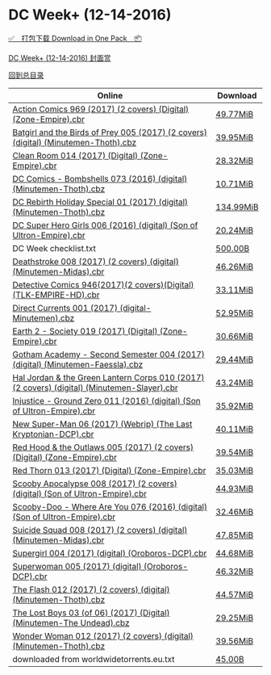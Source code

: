 # DC Week+ (12-14-2016)

[✅&emsp;打包下载 Download in One Pack&emsp;📦](https://pan.baidu.com/s/1cpYfJS)

[DC Week+ (12-14-2016) 封面赏](/https://github.com/alicewish/markdown/blob/master/cover/DC-Week-12-14-2016-Covers.md)



[回到总目录](https://github.com/alicewish/markdown/blob/master/Catalogs.md)



Online | Download
--- | ---
[Action Comics 969 (2017) (2 covers) (Digital) (Zone-Empire).cbr](https://github.com/alicewish/markdown/blob/master/comic/Action-Comics-969-2017-2-covers-Digital-Zone-Empire-cbr.md) | [49.77MiB](https://pan.baidu.com/s/1cpYfJS#list/path=%2FDC%20Week%202016%20Q4%2FDC%20Week%2B%20%2812-14-2016%29%2F%E3%82%A4%E3%82%B5%E3%82%AB%E3%82%B7%E3%82%A6%E3%82%B3%E3%82%A8%E3%82%AB%E3%82%B7%E3%82%B9%E3%82%B5%E3%82%BD%E3%82%AA%E3%82%B5%E3%82%BF%E3%82%BB%E3%82%AA%E3%82%B3%E3%82%BD%E3%82%B9%E3%82%B5%E3%82%AA%E3%82%AA%E3%82%AA%E3%82%A4%E3%82%BD%E3%82%AF%E3%82%A8%E3%82%A6%E3%82%AB%E3%82%A6%E3%82%B1&parentPath=%2FDC%20Week%202016%20Q4)
[Batgirl and the Birds of Prey 005 (2017) (2 covers) (digital) (Minutemen-Thoth).cbz](https://github.com/alicewish/markdown/blob/master/comic/Batgirl-Birds-of-Prey-005-2017-2-covers-digital-Minutemen-Thoth-cbz.md) | [39.95MiB](https://pan.baidu.com/s/1cpYfJS#list/path=%2FDC%20Week%202016%20Q4%2FDC%20Week%2B%20%2812-14-2016%29%2F%E3%82%A2%E3%82%AD%E3%82%AD%E3%82%AF%E3%82%BF%E3%82%B9%E3%82%B5%E3%82%AB%E3%82%B9%E3%82%B9%E3%82%B7%E3%82%B9%E3%82%BB%E3%82%A4%E3%82%BD%E3%82%B7%E3%82%AA%E3%82%BB%E3%82%AD%E3%82%BB%E3%82%BB%E3%82%B5%E3%82%BF%E3%82%A6%E3%82%BF%E3%82%AF%E3%82%B9%E3%82%A2%E3%82%AF%E3%82%B9%E3%82%A6%E3%82%A6&parentPath=%2FDC%20Week%202016%20Q4)
[Clean Room 014 (2017) (Digital) (Zone-Empire).cbr](https://github.com/alicewish/markdown/blob/master/comic/Clean-Room-014-2017-Digital-Zone-Empire-cbr.md) | [28.32MiB](https://pan.baidu.com/s/1cpYfJS#list/path=%2FDC%20Week%202016%20Q4%2FDC%20Week%2B%20%2812-14-2016%29%2F%E3%82%B3%E3%82%AA%E3%82%B7%E3%82%A4%E3%82%A4%E3%82%BF%E3%82%A2%E3%82%AB%E3%82%A6%E3%82%B3%E3%82%A6%E3%82%B1%E3%82%A6%E3%82%AB%E3%82%AF%E3%82%BB%E3%82%A2%E3%82%B1%E3%82%AB%E3%82%B5%E3%82%BF%E3%82%AF%E3%82%A4%E3%82%AB%E3%82%B3%E3%82%BD%E3%82%BD%E3%82%B5%E3%82%B5%E3%82%A4%E3%82%BF%E3%82%B3&parentPath=%2FDC%20Week%202016%20Q4)
[DC Comics - Bombshells 073 (2016) (digital) (Minutemen-Thoth).cbz](https://github.com/alicewish/markdown/blob/master/comic/DC-Comics-Bombshells-073-2016-digital-Minutemen-Thoth-cbz.md) | [10.71MiB](https://pan.baidu.com/s/1cpYfJS#list/path=%2FDC%20Week%202016%20Q4%2FDC%20Week%2B%20%2812-14-2016%29%2F%E3%82%AD%E3%82%BF%E3%82%A6%E3%82%A8%E3%82%AA%E3%82%BF%E3%82%A6%E3%82%BD%E3%82%B5%E3%82%B5%E3%82%A2%E3%82%AD%E3%82%B7%E3%82%BB%E3%82%A8%E3%82%B1%E3%82%B1%E3%82%B7%E3%82%BF%E3%82%AB%E3%82%AB%E3%82%AA%E3%82%BB%E3%82%A2%E3%82%A8%E3%82%BF%E3%82%AF%E3%82%B9%E3%82%B3%E3%82%AF%E3%82%A8%E3%82%B5&parentPath=%2FDC%20Week%202016%20Q4)
[DC Rebirth Holiday Special 01 (2017) (digital) (Minutemen-Thoth).cbz](https://github.com/alicewish/markdown/blob/master/comic/DC-Rebirth-Holiday-Special-01-2017-digital-Minutemen-Thoth-cbz.md) | [134.99MiB](https://pan.baidu.com/s/1cpYfJS#list/path=%2FDC%20Week%202016%20Q4%2FDC%20Week%2B%20%2812-14-2016%29%2F%E3%82%A2%E3%82%A4%E3%82%B9%E3%82%A4%E3%82%B1%E3%82%B9%E3%82%A6%E3%82%BD%E3%82%B1%E3%82%B5%E3%82%AB%E3%82%AB%E3%82%A4%E3%82%AF%E3%82%B3%E3%82%B1%E3%82%BD%E3%82%BD%E3%82%B3%E3%82%BD%E3%82%BB%E3%82%B5%E3%82%B3%E3%82%B5%E3%82%BF%E3%82%BB%E3%82%A2%E3%82%B5%E3%82%AA%E3%82%B3%E3%82%AF%E3%82%A2&parentPath=%2FDC%20Week%202016%20Q4)
[DC Super Hero Girls 006 (2016) (digital) (Son of Ultron-Empire).cbr](https://github.com/alicewish/markdown/blob/master/comic/DC-Super-Hero-Girls-006-2016-digital-Son-of-Ultron-Empire-cbr.md) | [20.24MiB](https://pan.baidu.com/s/1cpYfJS#list/path=%2FDC%20Week%202016%20Q4%2FDC%20Week%2B%20%2812-14-2016%29%2F%E3%82%B7%E3%82%B5%E3%82%AD%E3%82%AF%E3%82%A2%E3%82%A6%E3%82%B7%E3%82%AB%E3%82%A8%E3%82%BD%E3%82%AF%E3%82%BD%E3%82%B3%E3%82%AD%E3%82%B9%E3%82%AA%E3%82%B9%E3%82%AD%E3%82%AB%E3%82%A2%E3%82%A8%E3%82%B5%E3%82%BD%E3%82%B9%E3%82%BB%E3%82%B1%E3%82%AB%E3%82%B1%E3%82%AF%E3%82%A2%E3%82%B3%E3%82%A8&parentPath=%2FDC%20Week%202016%20Q4)
DC Week checklist.txt | [500.00B](https://pan.baidu.com/s/1cpYfJS#list/path=%2FDC%20Week%202016%20Q4%2FDC%20Week%2B%20%2812-14-2016%29%2F%E3%82%BD%E3%82%A6%E3%82%A8%E3%82%B7%E3%82%AD%E3%82%AB%E3%82%A8%E3%82%B3%E3%82%AB%E3%82%BB%E3%82%AD%E3%82%B1%E3%82%B9%E3%82%AD%E3%82%B7%E3%82%AD%E3%82%AB%E3%82%B5%E3%82%BB%E3%82%AD%E3%82%A8%E3%82%B7%E3%82%B5%E3%82%A6%E3%82%A8%E3%82%A8%E3%82%AA%E3%82%BB%E3%82%BD%E3%82%A8%E3%82%AF%E3%82%AB&parentPath=%2FDC%20Week%202016%20Q4)
[Deathstroke 008 (2017) (2 covers) (digital) (Minutemen-Midas).cbr](https://github.com/alicewish/markdown/blob/master/comic/Deathstroke-008-2017-2-covers-digital-Minutemen-Midas-cbr.md) | [46.26MiB](https://pan.baidu.com/s/1cpYfJS#list/path=%2FDC%20Week%202016%20Q4%2FDC%20Week%2B%20%2812-14-2016%29%2F%E3%82%B3%E3%82%B9%E3%82%A8%E3%82%A4%E3%82%B7%E3%82%AF%E3%82%AB%E3%82%AA%E3%82%BF%E3%82%BF%E3%82%B1%E3%82%B1%E3%82%A4%E3%82%B7%E3%82%AD%E3%82%AB%E3%82%B7%E3%82%BD%E3%82%B3%E3%82%BD%E3%82%BD%E3%82%BF%E3%82%B5%E3%82%B1%E3%82%BF%E3%82%AD%E3%82%B1%E3%82%B1%E3%82%BB%E3%82%BB%E3%82%AF%E3%82%B5&parentPath=%2FDC%20Week%202016%20Q4)
[Detective Comics 946(2017)(2 covers)(Digital)(TLK-EMPIRE-HD).cbr](https://github.com/alicewish/markdown/blob/master/comic/Detective-Comics-946-2017-2-covers-Digital-TLK-EMPIRE-HD-cbr.md) | [33.11MiB](https://pan.baidu.com/s/1cpYfJS#list/path=%2FDC%20Week%202016%20Q4%2FDC%20Week%2B%20%2812-14-2016%29%2F%E3%82%B7%E3%82%BB%E3%82%B5%E3%82%AB%E3%82%AF%E3%82%B7%E3%82%A2%E3%82%BB%E3%82%AA%E3%82%B7%E3%82%A8%E3%82%B5%E3%82%A2%E3%82%B9%E3%82%B3%E3%82%AB%E3%82%A8%E3%82%AF%E3%82%B3%E3%82%B5%E3%82%BB%E3%82%B5%E3%82%B5%E3%82%B9%E3%82%A4%E3%82%A4%E3%82%B3%E3%82%AB%E3%82%AF%E3%82%B5%E3%82%B7%E3%82%AB&parentPath=%2FDC%20Week%202016%20Q4)
[Direct Currents 001 (2017) (digital-Minutemen).cbz](https://github.com/alicewish/markdown/blob/master/comic/Direct-Currents-001-2017-digital-Minutemen-cbz.md) | [52.95MiB](https://pan.baidu.com/s/1cpYfJS#list/path=%2FDC%20Week%202016%20Q4%2FDC%20Week%2B%20%2812-14-2016%29%2F%E3%82%A8%E3%82%BB%E3%82%A4%E3%82%BB%E3%82%AF%E3%82%BB%E3%82%B1%E3%82%BB%E3%82%AB%E3%82%B5%E3%82%B7%E3%82%AF%E3%82%AF%E3%82%B9%E3%82%B1%E3%82%B1%E3%82%AA%E3%82%AB%E3%82%A8%E3%82%AD%E3%82%BD%E3%82%B9%E3%82%AD%E3%82%A4%E3%82%AF%E3%82%B7%E3%82%BB%E3%82%B7%E3%82%A2%E3%82%B1%E3%82%BB%E3%82%AF&parentPath=%2FDC%20Week%202016%20Q4)
[Earth 2 - Society 019 (2017) (Digital) (Zone-Empire).cbr](https://github.com/alicewish/markdown/blob/master/comic/Earth-2-Society-019-2017-Digital-Zone-Empire-cbr.md) | [30.66MiB](https://pan.baidu.com/s/1cpYfJS#list/path=%2FDC%20Week%202016%20Q4%2FDC%20Week%2B%20%2812-14-2016%29%2F%E3%82%A6%E3%82%AA%E3%82%BB%E3%82%A4%E3%82%B5%E3%82%B1%E3%82%AD%E3%82%AA%E3%82%B1%E3%82%AF%E3%82%A8%E3%82%BF%E3%82%AB%E3%82%A4%E3%82%AB%E3%82%B7%E3%82%BF%E3%82%B9%E3%82%A8%E3%82%AB%E3%82%AA%E3%82%BF%E3%82%A2%E3%82%B9%E3%82%AB%E3%82%AB%E3%82%AA%E3%82%A2%E3%82%A4%E3%82%B1%E3%82%A4%E3%82%B1&parentPath=%2FDC%20Week%202016%20Q4)
[Gotham Academy - Second Semester 004 (2017) (digital) (Minutemen-Faessla).cbz](https://github.com/alicewish/markdown/blob/master/comic/Gotham-Academy-Second-Semester-004-2017-digital-Minutemen-Faessla-cbz.md) | [29.44MiB](https://pan.baidu.com/s/1cpYfJS#list/path=%2FDC%20Week%202016%20Q4%2FDC%20Week%2B%20%2812-14-2016%29%2F%E3%82%AF%E3%82%B7%E3%82%A2%E3%82%A2%E3%82%A2%E3%82%A4%E3%82%BF%E3%82%A2%E3%82%B5%E3%82%B3%E3%82%AF%E3%82%AB%E3%82%B1%E3%82%B5%E3%82%A8%E3%82%BB%E3%82%B9%E3%82%AA%E3%82%B5%E3%82%AF%E3%82%AB%E3%82%B9%E3%82%BD%E3%82%A8%E3%82%A4%E3%82%A4%E3%82%A8%E3%82%B1%E3%82%AF%E3%82%B5%E3%82%A4%E3%82%B1&parentPath=%2FDC%20Week%202016%20Q4)
[Hal Jordan & the Green Lantern Corps 010 (2017) (2 covers) (digital) (Minutemen-Slayer).cbr](https://github.com/alicewish/markdown/blob/master/comic/Hal-Jordan-Green-Lantern-Corps-010-2017-2-covers-digital-Minutemen-Slayer-cbr.md) | [43.24MiB](https://pan.baidu.com/s/1cpYfJS#list/path=%2FDC%20Week%202016%20Q4%2FDC%20Week%2B%20%2812-14-2016%29%2F%E3%82%A8%E3%82%BB%E3%82%B3%E3%82%BD%E3%82%A6%E3%82%B1%E3%82%BB%E3%82%A8%E3%82%AF%E3%82%AF%E3%82%B9%E3%82%AA%E3%82%A4%E3%82%AF%E3%82%A6%E3%82%BF%E3%82%A8%E3%82%B5%E3%82%BD%E3%82%B3%E3%82%BD%E3%82%BF%E3%82%B9%E3%82%A2%E3%82%AD%E3%82%AF%E3%82%B5%E3%82%BD%E3%82%A2%E3%82%B3%E3%82%AF%E3%82%A8&parentPath=%2FDC%20Week%202016%20Q4)
[Injustice - Ground Zero 011 (2016) (digital) (Son of Ultron-Empire).cbr](https://github.com/alicewish/markdown/blob/master/comic/Injustice-Ground-Zero-011-2016-digital-Son-of-Ultron-Empire-cbr.md) | [35.92MiB](https://pan.baidu.com/s/1cpYfJS#list/path=%2FDC%20Week%202016%20Q4%2FDC%20Week%2B%20%2812-14-2016%29%2F%E3%82%BF%E3%82%AF%E3%82%B3%E3%82%A2%E3%82%AA%E3%82%A6%E3%82%B3%E3%82%AF%E3%82%A2%E3%82%A4%E3%82%A4%E3%82%B1%E3%82%A6%E3%82%A8%E3%82%A6%E3%82%AD%E3%82%AF%E3%82%BD%E3%82%AA%E3%82%BB%E3%82%B1%E3%82%AB%E3%82%A6%E3%82%A6%E3%82%BF%E3%82%A8%E3%82%BD%E3%82%B3%E3%82%BF%E3%82%B9%E3%82%B7%E3%82%A6&parentPath=%2FDC%20Week%202016%20Q4)
[New Super-Man 06 (2017) (Webrip) (The Last Kryptonian-DCP).cbr](https://github.com/alicewish/markdown/blob/master/comic/New-Super-Man-06-2017-Webrip-Last-Kryptonian-DCP-cbr.md) | [40.11MiB](https://pan.baidu.com/s/1cpYfJS#list/path=%2FDC%20Week%202016%20Q4%2FDC%20Week%2B%20%2812-14-2016%29%2F%E3%82%AD%E3%82%A8%E3%82%B9%E3%82%AB%E3%82%AB%E3%82%B1%E3%82%BD%E3%82%AF%E3%82%A2%E3%82%BD%E3%82%A2%E3%82%AF%E3%82%B9%E3%82%AA%E3%82%AF%E3%82%AA%E3%82%A4%E3%82%B1%E3%82%BF%E3%82%AF%E3%82%AA%E3%82%A2%E3%82%B7%E3%82%A8%E3%82%A6%E3%82%BD%E3%82%AF%E3%82%AA%E3%82%B1%E3%82%B3%E3%82%A4%E3%82%AF&parentPath=%2FDC%20Week%202016%20Q4)
[Red Hood & the Outlaws 005 (2017) (2 covers) (Digital) (Zone-Empire).cbr](https://github.com/alicewish/markdown/blob/master/comic/Red-Hood-Outlaws-005-2017-2-covers-Digital-Zone-Empire-cbr.md) | [39.54MiB](https://pan.baidu.com/s/1cpYfJS#list/path=%2FDC%20Week%202016%20Q4%2FDC%20Week%2B%20%2812-14-2016%29%2F%E3%82%AA%E3%82%AF%E3%82%A8%E3%82%B1%E3%82%AA%E3%82%A8%E3%82%B5%E3%82%A8%E3%82%A4%E3%82%A8%E3%82%A6%E3%82%B9%E3%82%A4%E3%82%A8%E3%82%BF%E3%82%B1%E3%82%AF%E3%82%A8%E3%82%BB%E3%82%B7%E3%82%BD%E3%82%B3%E3%82%A4%E3%82%AD%E3%82%AA%E3%82%BD%E3%82%AB%E3%82%AD%E3%82%B1%E3%82%A2%E3%82%A6%E3%82%B7&parentPath=%2FDC%20Week%202016%20Q4)
[Red Thorn 013 (2017) (Digital) (Zone-Empire).cbr](https://github.com/alicewish/markdown/blob/master/comic/Red-Thorn-013-2017-Digital-Zone-Empire-cbr.md) | [35.03MiB](https://pan.baidu.com/s/1cpYfJS#list/path=%2FDC%20Week%202016%20Q4%2FDC%20Week%2B%20%2812-14-2016%29%2F%E3%82%B5%E3%82%AD%E3%82%B7%E3%82%A4%E3%82%B3%E3%82%A2%E3%82%BF%E3%82%AD%E3%82%A8%E3%82%AD%E3%82%BD%E3%82%AA%E3%82%AD%E3%82%AF%E3%82%B7%E3%82%BB%E3%82%A6%E3%82%A2%E3%82%AD%E3%82%BB%E3%82%AD%E3%82%AD%E3%82%BB%E3%82%BF%E3%82%BB%E3%82%A8%E3%82%B5%E3%82%B9%E3%82%AB%E3%82%AD%E3%82%A6%E3%82%B9&parentPath=%2FDC%20Week%202016%20Q4)
[Scooby Apocalypse 008 (2017) (2 covers) (digital) (Son of Ultron-Empire).cbr](https://github.com/alicewish/markdown/blob/master/comic/Scooby-Apocalypse-008-2017-2-covers-digital-Son-of-Ultron-Empire-cbr.md) | [44.93MiB](https://pan.baidu.com/s/1cpYfJS#list/path=%2FDC%20Week%202016%20Q4%2FDC%20Week%2B%20%2812-14-2016%29%2F%E3%82%BD%E3%82%A8%E3%82%BD%E3%82%BD%E3%82%B1%E3%82%B3%E3%82%BD%E3%82%B1%E3%82%AD%E3%82%BD%E3%82%B3%E3%82%B1%E3%82%BB%E3%82%B7%E3%82%A8%E3%82%BB%E3%82%AB%E3%82%A8%E3%82%AD%E3%82%B3%E3%82%A6%E3%82%BF%E3%82%BF%E3%82%B9%E3%82%A4%E3%82%BF%E3%82%B1%E3%82%B3%E3%82%AD%E3%82%B5%E3%82%B5%E3%82%A6&parentPath=%2FDC%20Week%202016%20Q4)
[Scooby-Doo - Where Are You 076 (2016) (digital) (Son of Ultron-Empire).cbr](https://github.com/alicewish/markdown/blob/master/comic/Scooby-Doo-Where-Are-You-076-2016-digital-Son-of-Ultron-Empire-cbr.md) | [32.46MiB](https://pan.baidu.com/s/1cpYfJS#list/path=%2FDC%20Week%202016%20Q4%2FDC%20Week%2B%20%2812-14-2016%29%2F%E3%82%A2%E3%82%A2%E3%82%B7%E3%82%B5%E3%82%A4%E3%82%AD%E3%82%BD%E3%82%BB%E3%82%A4%E3%82%BD%E3%82%BB%E3%82%AB%E3%82%AB%E3%82%B5%E3%82%AF%E3%82%A8%E3%82%AF%E3%82%B1%E3%82%BD%E3%82%AB%E3%82%BD%E3%82%B7%E3%82%B9%E3%82%BD%E3%82%A6%E3%82%A6%E3%82%B9%E3%82%A8%E3%82%AB%E3%82%B3%E3%82%AA%E3%82%B5&parentPath=%2FDC%20Week%202016%20Q4)
[Suicide Squad 008 (2017) (2 covers) (digital) (Minutemen-Midas).cbr](https://github.com/alicewish/markdown/blob/master/comic/Suicide-Squad-008-2017-2-covers-digital-Minutemen-Midas-cbr.md) | [47.85MiB](https://pan.baidu.com/s/1cpYfJS#list/path=%2FDC%20Week%202016%20Q4%2FDC%20Week%2B%20%2812-14-2016%29%2F%E3%82%B7%E3%82%A6%E3%82%A6%E3%82%BD%E3%82%AD%E3%82%B9%E3%82%BB%E3%82%AA%E3%82%AF%E3%82%B1%E3%82%B7%E3%82%BB%E3%82%B5%E3%82%AB%E3%82%BD%E3%82%B3%E3%82%B7%E3%82%B3%E3%82%BD%E3%82%AF%E3%82%BB%E3%82%B7%E3%82%BF%E3%82%A8%E3%82%BF%E3%82%AF%E3%82%BF%E3%82%B5%E3%82%A8%E3%82%AF%E3%82%BD%E3%82%A8&parentPath=%2FDC%20Week%202016%20Q4)
[Supergirl 004 (2017) (digital) (Oroboros-DCP).cbr](https://github.com/alicewish/markdown/blob/master/comic/Supergirl-004-2017-digital-Oroboros-DCP-cbr.md) | [44.68MiB](https://pan.baidu.com/s/1cpYfJS#list/path=%2FDC%20Week%202016%20Q4%2FDC%20Week%2B%20%2812-14-2016%29%2F%E3%82%BD%E3%82%AB%E3%82%BD%E3%82%A2%E3%82%B9%E3%82%AA%E3%82%A4%E3%82%A2%E3%82%B3%E3%82%BF%E3%82%B5%E3%82%B5%E3%82%A2%E3%82%AF%E3%82%BB%E3%82%A6%E3%82%A2%E3%82%B9%E3%82%AA%E3%82%B9%E3%82%AD%E3%82%BD%E3%82%A2%E3%82%B7%E3%82%BF%E3%82%B5%E3%82%AF%E3%82%BF%E3%82%B7%E3%82%AB%E3%82%BD%E3%82%BD&parentPath=%2FDC%20Week%202016%20Q4)
[Superwoman 005 (2017) (digital) (Oroboros-DCP).cbr](https://github.com/alicewish/markdown/blob/master/comic/Superwoman-005-2017-digital-Oroboros-DCP-cbr.md) | [46.32MiB](https://pan.baidu.com/s/1cpYfJS#list/path=%2FDC%20Week%202016%20Q4%2FDC%20Week%2B%20%2812-14-2016%29%2F%E3%82%B3%E3%82%AB%E3%82%AD%E3%82%AB%E3%82%AD%E3%82%BF%E3%82%A8%E3%82%A4%E3%82%AD%E3%82%A4%E3%82%AB%E3%82%B9%E3%82%AA%E3%82%BF%E3%82%B1%E3%82%AD%E3%82%BB%E3%82%B3%E3%82%B9%E3%82%B5%E3%82%B9%E3%82%A2%E3%82%B3%E3%82%B3%E3%82%BB%E3%82%A2%E3%82%AA%E3%82%B5%E3%82%AB%E3%82%BD%E3%82%B3%E3%82%B5&parentPath=%2FDC%20Week%202016%20Q4)
[The Flash 012 (2017) (2 covers) (digital) (Minutemen-Thoth).cbz](https://github.com/alicewish/markdown/blob/master/comic/Flash-012-2017-2-covers-digital-Minutemen-Thoth-cbz.md) | [44.57MiB](https://pan.baidu.com/s/1cpYfJS#list/path=%2FDC%20Week%202016%20Q4%2FDC%20Week%2B%20%2812-14-2016%29%2F%E3%82%AF%E3%82%B7%E3%82%B1%E3%82%A6%E3%82%AA%E3%82%B1%E3%82%AA%E3%82%AA%E3%82%AD%E3%82%BF%E3%82%BD%E3%82%AF%E3%82%B9%E3%82%A4%E3%82%A4%E3%82%AF%E3%82%B9%E3%82%B3%E3%82%A4%E3%82%A6%E3%82%B7%E3%82%BF%E3%82%A4%E3%82%A2%E3%82%BF%E3%82%AB%E3%82%AB%E3%82%AD%E3%82%B3%E3%82%A4%E3%82%B9%E3%82%AD&parentPath=%2FDC%20Week%202016%20Q4)
[The Lost Boys 03 (of 06) (2017) (Digital) (Minutemen-The Undead).cbz](https://github.com/alicewish/markdown/blob/master/comic/Lost-Boys-03-of-06-2017-Digital-Minutemen-Undead-cbz.md) | [29.25MiB](https://pan.baidu.com/s/1cpYfJS#list/path=%2FDC%20Week%202016%20Q4%2FDC%20Week%2B%20%2812-14-2016%29%2F%E3%82%B7%E3%82%AD%E3%82%BB%E3%82%B5%E3%82%A4%E3%82%A2%E3%82%A4%E3%82%BD%E3%82%AA%E3%82%BF%E3%82%A4%E3%82%AA%E3%82%BB%E3%82%AB%E3%82%B5%E3%82%A6%E3%82%B5%E3%82%AB%E3%82%A4%E3%82%A4%E3%82%B1%E3%82%BF%E3%82%B5%E3%82%AD%E3%82%B1%E3%82%B3%E3%82%B5%E3%82%A2%E3%82%AD%E3%82%B7%E3%82%A2%E3%82%B1&parentPath=%2FDC%20Week%202016%20Q4)
[Wonder Woman 012 (2017) (2 covers) (digital) (Minutemen-Thoth).cbz](https://github.com/alicewish/markdown/blob/master/comic/Wonder-Woman-012-2017-2-covers-digital-Minutemen-Thoth-cbz.md) | [39.56MiB](https://pan.baidu.com/s/1cpYfJS#list/path=%2FDC%20Week%202016%20Q4%2FDC%20Week%2B%20%2812-14-2016%29%2F%E3%82%B1%E3%82%B3%E3%82%B1%E3%82%AF%E3%82%A8%E3%82%B7%E3%82%BD%E3%82%B5%E3%82%A4%E3%82%A6%E3%82%A2%E3%82%B5%E3%82%AF%E3%82%A2%E3%82%AB%E3%82%A4%E3%82%B9%E3%82%AA%E3%82%A6%E3%82%AA%E3%82%BF%E3%82%AA%E3%82%AD%E3%82%A4%E3%82%A4%E3%82%AF%E3%82%BB%E3%82%B5%E3%82%B9%E3%82%B5%E3%82%B3%E3%82%B3&parentPath=%2FDC%20Week%202016%20Q4)
downloaded from worldwidetorrents.eu.txt | [45.00B](https://pan.baidu.com/s/1cpYfJS#list/path=%2FDC%20Week%202016%20Q4%2FDC%20Week%2B%20%2812-14-2016%29%2F%E3%82%A8%E3%82%BF%E3%82%B3%E3%82%A4%E3%82%BF%E3%82%AB%E3%82%B9%E3%82%AF%E3%82%AD%E3%82%AB%E3%82%AA%E3%82%B1%E3%82%B1%E3%82%AA%E3%82%A6%E3%82%A8%E3%82%AA%E3%82%B1%E3%82%AB%E3%82%A2%E3%82%AA%E3%82%BF%E3%82%B5%E3%82%B5%E3%82%B1%E3%82%A6%E3%82%AA%E3%82%B5%E3%82%A6%E3%82%B7%E3%82%A2%E3%82%BF&parentPath=%2FDC%20Week%202016%20Q4)